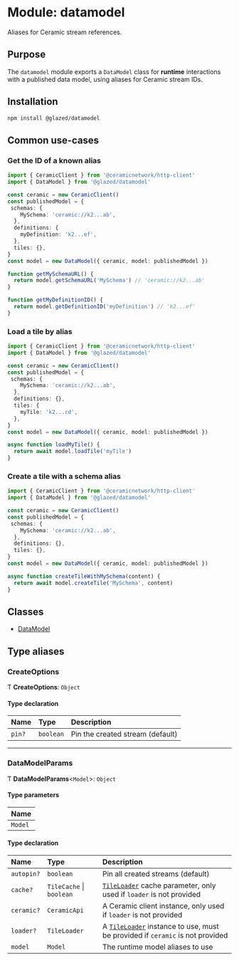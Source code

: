 # Module: datamodel

Aliases for Ceramic stream references.

## Purpose

The `datamodel` module exports a `DataModel` class for **runtime** interactions with a published
data model, using aliases for Ceramic stream IDs.

## Installation

```sh
npm install @glazed/datamodel
```

## Common use-cases

### Get the ID of a known alias

```ts
import { CeramicClient } from '@ceramicnetwork/http-client'
import { DataModel } from '@glazed/datamodel'

const ceramic = new CeramicClient()
const publishedModel = {
 schemas: {
    MySchema: 'ceramic://k2...ab',
  },
  definitions: {
    myDefinition: 'k2...ef',
  },
  tiles: {},
}
const model = new DataModel({ ceramic, model: publishedModel })

function getMySchemaURL() {
  return model.getSchemaURL('MySchema') // 'ceramic://k2...ab'
}

function getMyDefinitionID() {
  return model.getDefinitionID('myDefinition') // 'k2...ef'
}
```

### Load a tile by alias

```ts
import { CeramicClient } from '@ceramicnetwork/http-client'
import { DataModel } from '@glazed/datamodel'

const ceramic = new CeramicClient()
const publishedModel = {
 schemas: {
    MySchema: 'ceramic://k2...ab',
  },
  definitions: {},
  tiles: {
    myTile: 'k2...cd',
  },
}
const model = new DataModel({ ceramic, model: publishedModel })

async function loadMyTile() {
  return await model.loadTile('myTile')
}
```

### Create a tile with a schema alias

```ts
import { CeramicClient } from '@ceramicnetwork/http-client'
import { DataModel } from '@glazed/datamodel'

const ceramic = new CeramicClient()
const publishedModel = {
 schemas: {
    MySchema: 'ceramic://k2...ab',
  },
  definitions: {},
  tiles: {},
}
const model = new DataModel({ ceramic, model: publishedModel })

async function createTileWithMySchema(content) {
  return await model.createTile('MySchema', content)
}
```

## Classes

- [DataModel](../classes/datamodel.DataModel.md)

## Type aliases

### CreateOptions

Ƭ **CreateOptions**: `Object`

#### Type declaration

| Name | Type | Description |
| :------ | :------ | :------ |
| `pin?` | `boolean` | Pin the created stream (default) |

___

### DataModelParams

Ƭ **DataModelParams**<`Model`\>: `Object`

#### Type parameters

| Name |
| :------ |
| `Model` |

#### Type declaration

| Name | Type | Description |
| :------ | :------ | :------ |
| `autopin?` | `boolean` | Pin all created streams (default) |
| `cache?` | `TileCache` \| `boolean` | [`TileLoader`](../classes/tile_loader.TileLoader.md) cache parameter, only used if `loader` is not provided |
| `ceramic?` | `CeramicApi` | A Ceramic client instance, only used if `loader` is not provided |
| `loader?` | `TileLoader` | A [`TileLoader`](../classes/tile_loader.TileLoader.md) instance to use, must be provided if `ceramic` is not provided |
| `model` | `Model` | The runtime model aliases to use |
